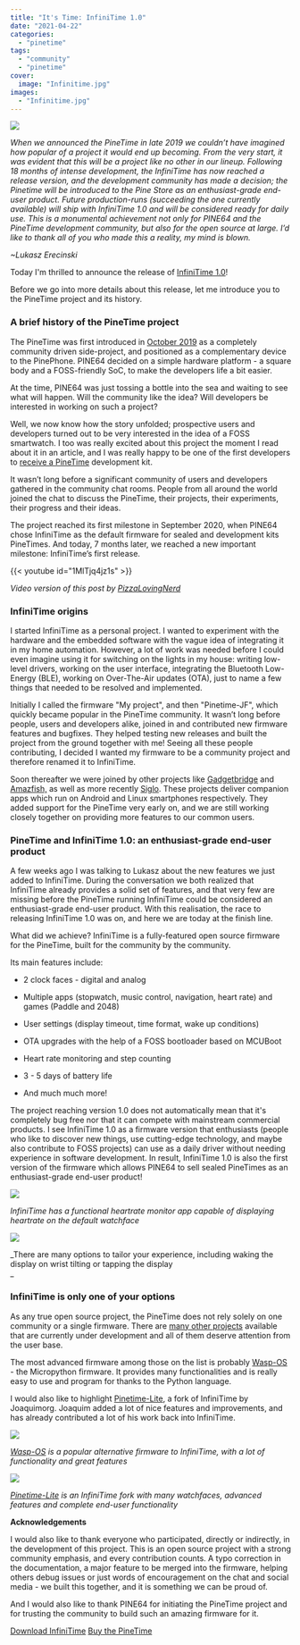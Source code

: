 ```yaml
---
title: "It's Time: InfiniTime 1.0"
date: "2021-04-22"
categories: 
  - "pinetime"
tags: 
  - "community"
  - "pinetime"
cover: 
  image: "Infinitime.jpg"
images:
  - "Infinitime.jpg"
---
```


![](/blog/images/Infinitime.jpg)

_When we announced the PineTime in late 2019 we couldn’t have imagined how popular of a project it would end up becoming. From the very start, it was evident that this will be a project like no other in our lineup. Following 18 months of intense development, the InfiniTime has now reached a release version, and the development community has made a decision; the Pinetime will be introduced to the Pine Store as an enthusiast-grade end-user product. Future production-runs (succeeding the one currently available) will ship with InfiniTime 1.0 and will be considered ready for daily use. This is a monumental achievement not only for PINE64 and the PineTime development community, but also for the open source at large. I’d like to thank all of you who made this a reality, my mind is blown._

_~Lukasz Erecinski_

Today I'm thrilled to announce the release of [InfiniTime 1.0](https://github.com/JF002/InfiniTime)!

Before we go into more details about this release, let me introduce you to the PineTime project and its history.

### A brief history of the PineTime project

The PineTime was first introduced in [October 2019](https://www.pine64.org/2019/10/05/october-update-pinetime-delays-and-shipping-news/) as a completely community driven side-project, and positioned as a complementary device to the PinePhone. PINE64 decided on a simple hardware platform - a square body and a FOSS-friendly SoC, to make the developers life a bit easier.

At the time, PINE64 was just tossing a bottle into the sea and waiting to see what will happen. Will the community like the idea? Will developers be interested in working on such a project?

Well, we now know how the story unfolded; prospective users and developers turned out to be very interested in the idea of a FOSS smartwatch. I too was really excited about this project the moment I read about it in an article, and I was really happy to be one of the first developers to [receive a PineTime](https://twitter.com/codingfield/status/1187437471702888448?s=20) development kit.

It wasn’t long before a significant community of users and developers gathered in the community chat rooms. People from all around the world joined the chat to discuss the PineTime, their projects, their experiments, their progress and their ideas.

The project reached its first milestone in September 2020, when PINE64 chose InfiniTime as the default firmware for sealed and development kits PineTimes. And today, 7 months later, we reached a new important milestone: InfiniTime’s first release.

{{< youtube id="1MlTjq4jz1s" >}}

_Video version of this post by [PizzaLovingNerd](https://www.youtube.com/channel/UCmGcm7dhEjS9CIOsOOv8y6w)_

### InfiniTime origins

I started InfiniTime as a personal project. I wanted to experiment with the hardware and the embedded software with the vague idea of integrating it in my home automation. However, a lot of work was needed before I could even imagine using it for switching on the lights in my house: writing low-level drivers, working on the user interface, integrating the Bluetooth Low-Energy (BLE), working on Over-The-Air updates (OTA), just to name a few things that needed to be resolved and implemented.

Initially I called the firmware "My project", and then "Pinetime-JF", which quickly became popular in the PineTime community. It wasn’t long before people, users and developers alike, joined in and contributed new firmware features and bugfixes. They helped testing new releases and built the project from the ground together with me! Seeing all these people contributing, I decided I wanted my firmware to be a community project and therefore renamed it to InfiniTime.

Soon thereafter we were joined by other projects like [Gadgetbridge](https://gadgetbridge.org/) and [Amazfish,](https://github.com/piggz/harbour-amazfish) as well as more recently [Siglo](https://github.com/alexr4535/siglo). These projects deliver companion apps which run on Android and Linux smartphones respectively. They added support for the PineTime very early on, and we are still working closely together on providing more features to our common users.

### PineTime and InfiniTime 1.0: an enthusiast-grade end-user product

A few weeks ago I was talking to Lukasz about the new features we just added to InfiniTime. During the conversation we both realized that InfiniTime already provides a solid set of features, and that very few are missing before the PineTime running InfiniTime could be considered an enthusiast-grade end-user product. With this realisation, the race to releasing InfiniTime 1.0 was on, and here we are today at the finish line.

What did we achieve? InfiniTime is a fully-featured open source firmware for the PineTime, built for the community by the community.

Its main features include:

- 2 clock faces - digital and analog
    
- Multiple apps (stopwatch, music control, navigation, heart rate) and games (Paddle and 2048)
    
- User settings (display timeout, time format, wake up conditions)
    
- OTA upgrades with the help of a FOSS bootloader based on MCUBoot
    
- Heart rate monitoring and step counting
    
- 3 - 5 days of battery life
    
- And much much more!
    

The project reaching version 1.0 does not automatically mean that it's completely bug free nor that it can compete with mainstream commercial products. I see InfiniTime 1.0 as a firmware version that enthusiasts (people who like to discover new things, use cutting-edge technology, and maybe also contribute to FOSS projects) can use as a daily driver without needing experience in software development. In result, InfiniTime 1.0 is also the first version of the firmware which allows PINE64 to sell sealed PineTimes as an enthusiast-grade end-user product!

![](/blog/images/PineTimeHR-1024x1024.jpg)

_InfiniTime has a functional heartrate monitor app capable of displaying heartrate on the default watchface_

![](/blog/images/PineTimeOptions-1024x1024.jpg)

_There are many options to tailor your experience, including waking the display on wrist tilting or tapping the display  
_

### InfiniTime is only one of your options

As any true open source project, the PineTime does not rely solely on one community or a single firmware. There are [many other projects](https://wiki.pine64.org/wiki/PineTime_Development) available that are currently under development and all of them deserve attention from the user base.

The most advanced firmware among those on the list is probably [Wasp-OS](https://github.com/daniel-thompson/wasp-os) - the Micropython firmware. It provides many functionalities and is really easy to use and program for thanks to the Python language.

I would also like to highlight [Pinetime-Lite](https://github.com/joaquimorg/PinetimeLite/), a fork of InfiniTime by Joaquimorg. Joaquim added a lot of nice features and improvements, and has already contributed a lot of his work back into InfiniTime.

![](/blog/images/WaspOS.jpg)

_[Wasp-OS](https://github.com/daniel-thompson/wasp-os) is a popular alternative firmware to InfiniTime, with a lot of functionality and great features_

![](/blog/images/PinetimeLite.jpg)

_[Pinetime-Lite](https://github.com/joaquimorg/PinetimeLite/) is an InfiniTime fork with many watchfaces, advanced features and complete end-user functionality_

**Acknowledgements**

I would also like to thank everyone who participated, directly or indirectly, in the development of this project. This is an open source project with a strong community emphasis, and every contribution counts. A typo correction in the documentation, a major feature to be merged into the firmware, helping others debug issues or just words of encouragement on the chat and social media - we built this together, and it is something we can be proud of.

And I would also like to thank PINE64 for initiating the PineTime project and for trusting the community to build such an amazing firmware for it.

[Download InfiniTime](https://github.com/JF002/InfiniTime/releases/) [Buy the PineTime](https://pine64.com/product-category/smartwatches/?v=0446c16e2e66)
